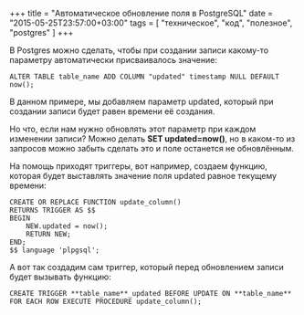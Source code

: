 +++
title = "Автоматическое обновление поля в PostgreSQL"
date = "2015-05-25T23:57:00+03:00"
tags = [
    "техническое",
    "код",
    "полезное",
    "postgres"
]
+++


В Postgres можно сделать, чтобы при создании записи какому-то параметру автоматически присваивалось значение:

```
ALTER TABLE table_name ADD COLUMN "updated" timestamp NULL DEFAULT now();
```

<!--more-->

В данном примере, мы добавляем параметр updated, который при создании записи будет равен времени её создания.

Но что, если нам нужно обновлять этот параметр при каждом изменении записи? Можно делать **SET updated=now()**, но в каком-то из запросов можно забыть сделать это и поле останется не обновлённым.

На помощь приходят триггеры, вот например, создаем функцию, которая будет выставлять значение поля updated равное текущему времени:

```
CREATE OR REPLACE FUNCTION update_column()
RETURNS TRIGGER AS $$
BEGIN
    NEW.updated = now();
    RETURN NEW;
END;
$$ language 'plpgsql';
```

А вот так создадим сам триггер, который перед обновлением записи будет вызывать функцию:

```
CREATE TRIGGER **table_name**_updated BEFORE UPDATE ON **table_name** FOR EACH ROW EXECUTE PROCEDURE update_column();
```
